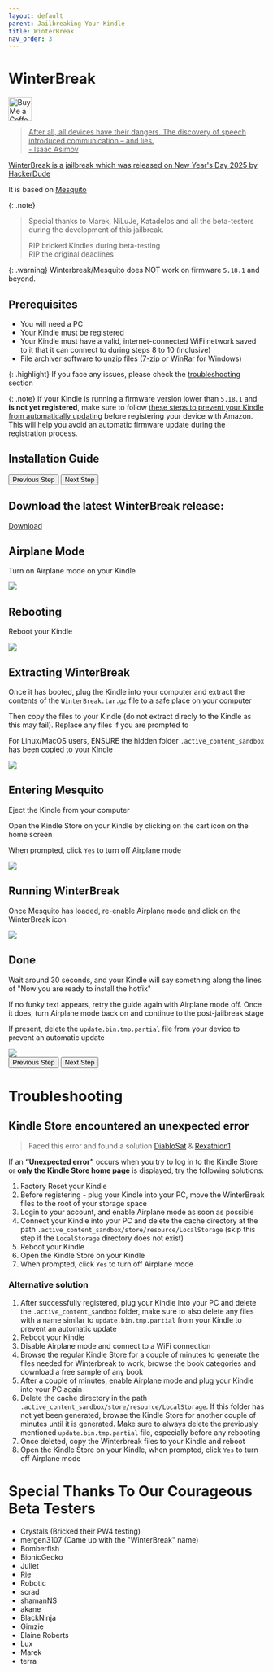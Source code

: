 ```yaml
---
layout: default
parent: Jailbreaking Your Kindle
title: WinterBreak
nav_order: 3
---
```


# WinterBreak
<a href='https://ko-fi.com/hackerdude' target='_blank'><img height='35' style='border:0px;height:46px;' src='https://storage.ko-fi.com/cdn/brandasset/v2/support_me_on_kofi_dark.png' border='0' alt='Buy Me a Coffee at ko-fi.com' />

> After all, all devices have their dangers. The discovery of speech introduced communication – and lies.
> <br/>
> \- Isaac Asimov

WinterBreak is a jailbreak which was released on New Year's Day 2025 by [HackerDude](https://www.mobileread.com/forums/member.php?u=330416)

It is based on [Mesquito](../../mesquito/)

{: .note}
> Special thanks to Marek, NiLuJe, Katadelos and all the beta-testers during the development of this jailbreak.
>
> RIP bricked Kindles during beta-testing
> <br/>
> RIP the original deadlines

{: .warning}
Winterbreak/Mesquito does NOT work on firmware `5.18.1` and beyond.


## Prerequisites
- You will need a PC
- Your Kindle must be registered
- Your Kindle must have a valid, internet-connected WiFi network saved to it that it can connect to during steps 8 to 10 (inclusive)
- File archiver software to unzip files ([7-zip](https://www.7-zip.org/) or [WinRar](https://www.win-rar.com/start.html?&L=0) for Windows)

{: .highlight}
If you face any issues, please check the [troubleshooting](#troubleshooting) section

{: .note}
If your Kindle is running a firmware version lower than `5.18.1` and **is not yet registered**, make sure to follow [these steps to prevent your Kindle from automatically updating](../prevent-auto-update.html) before registering your device with Amazon. This will help you avoid an automatic firmware update during the registration process.

## Installation Guide

<div id="guide">
    <div class="buttons">
        <button class="btn btn-orange" id="prev">Previous Step</button>
        <span id="stepCounter"></span>
        <button class="btn btn-green" id="next">Next Step</button>
    </div>
    <div id="stepwrapper" class="stepwrapper">
        <div class="step">
            <h2>Download the latest WinterBreak release:</h2>
            <div class="stepContent">
                <a href="https://github.com/KindleModding/WinterBreak/releases/latest/download/WinterBreak.tar.gz" class="btn btn-purple">Download</a>
            </div>
        </div>
        <div class="step">
            <h2>Airplane Mode</h2>
            <div class="stepContent">
                <p>Turn on Airplane mode on your Kindle</p>
                <img src="./airplane_mode.png" /> 
            </div>
        </div>
        <div class="step">
            <h2>Rebooting</h2>
            <div class="stepContent">
                <p>Reboot your Kindle</p>
                <img src="./reboot.png" />
            </div>
        </div>
        <div class="step">
            <h2>Extracting WinterBreak</h2>
            <div class="stepContent">
                <p>Once it has booted, plug the Kindle into your computer and extract the contents of the <code>WinterBreak.tar.gz</code> file to a safe place on your computer</p>
                <p>Then copy the files to your Kindle (do not extract direcly to the Kindle as this may fail). Replace any files if you are prompted to</p>
                <p class="highlight">
                    For Linux/MacOS users, ENSURE the hidden folder <code>.active_content_sandbox</code> has been copied to your Kindle
                </p>
                <img src="./file_list.png" />
            </div>
        </div>
<div class="step">
            <h2>Entering Mesquito</h2>
            <div class="stepContent">
                <p>Eject the Kindle from your computer</p>
                <p>Open the Kindle Store on your Kindle by clicking on the cart icon on the home screen</p>
                <p>When prompted, click <code>Yes</code> to turn off Airplane mode</p>
                <img src="./store_aeroplane.png" />
            </div>
        </div>
        <div class="step">
            <h2>Running WinterBreak</h2>
            <div class="stepContent">
                <p>Once Mesquito has loaded, re-enable Airplane mode and click on the WinterBreak icon</p>
                <img src="./winterbreak_launcher.png" />
            </div>
        </div>
        <div class="step">
            <h2>Done</h2>
            <div class="stepContent">
                <p>Wait around 30 seconds, and your Kindle will say something along the lines of "Now you are ready to install the hotfix"</p>
                <p>If no funky text appears, retry the guide again with Airplane mode off. Once it does, turn Airplane mode back on and continue to the post-jailbreak stage
                </p>
                <p class="warning">
                    If present, delete the <code>update.bin.tmp.partial</code> file from your device to prevent an automatic update
                </p>
                <img src="./winterbreak_run.png" />
            </div>
        </div>
    </div>
    <div class="buttons">
        <button class="btn btn-orange" id="prev">Previous Step</button>
        <span id="stepCounter"></span>
        <button class="btn btn-green" id="next">Next Step</button>
    </div>
</div>
<script>new Guide("guide", "../post-jailbreak/setting-up-a-hotfix", "Setting Up A Hotfix");</script>

# Troubleshooting
## Kindle Store encountered an unexpected error
> Faced this error and found a solution [DiabloSat](https://github.com/progzone122) & [Rexathion1](https://github.com/Rexathion1)

If an **“Unexpected error”** occurs when you try to log in to the Kindle Store or **only the Kindle Store home page** is displayed, try the following solutions:

1. Factory Reset your Kindle
2. Before registering - plug your Kindle into your PC, move the WinterBreak files to the root of your storage space
3. Login to your account, and enable Airplane mode as soon as possible
4. Connect your Kindle into your PC and delete the cache directory at the path `.active_content_sandbox/store/resource/LocalStorage` (skip this step if the `LocalStorage` directory does not exist)
5. Reboot your Kindle
6. Open the Kindle Store on your Kindle
7. When prompted, click `Yes` to turn off Airplane mode

### Alternative solution

1. After successfully registered, plug your Kindle into your PC and delete the `.active_content_sandbox` folder,  make sure to also delete any files with a name similar to `update.bin.tmp.partial` from your Kindle to prevent an automatic update
2. Reboot your Kindle
3. Disable Airplane mode and connect to a WiFi connection
4. Browse the regular Kindle Store for a couple of minutes to generate the files needed for Winterbreak to work, browse the book categories and download a free sample of any book
5. After a couple of minutes, enable Airplane mode and plug your Kindle into your PC again
6. Delete the cache directory in the path `.active_content_sandbox/store/resource/LocalStorage`. If this folder has not yet been generated, browse the Kindle Store for another couple of minutes until it is generated. Make sure to always delete the previously mentioned `update.bin.tmp.partial` file, especially before any rebooting
7. Once deleted, copy the Winterbreak files to your Kindle and reboot
8. Open the Kindle Store on your Kindle, when prompted, click `Yes` to turn off Airplane mode

# Special Thanks To Our Courageous Beta Testers
- Crystals (Bricked their PW4 testing)
- mergen3107 (Came up with the "WinterBreak" name)
- Bomberfish
- BionicGecko
- Juliet
- Rie
- Robotic
- scrad
- shamanNS
- akane
- BlackNinja
- Gimzie
- Elaine Roberts
- Lux
- Marek
- terra
